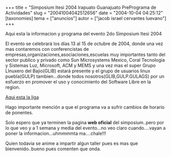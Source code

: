 +++
title = "Simposium Itesi 2004 Irapuato Guanajuato PrePrograma de Actividades"
slug = "20041004042512656"
date = "2004-10-04 04:25:12"
[taxonomies]
tema = ["anuncios"]
autor = ["jacob israel cervantes luevano"]
+++

Aqui esta la informacion y programa del evento 2do Simposium Itesi
2004  
  
El evento se celebrará los días 13 al 15 de octubre de 2004, donde una
vez mas contaremos con conferencistas de
empresas,organizaciones,asociaciones,escuelas muy importantes tanto del
sector publico y privado como Sun Microsystems Mexico, Coral Tecnologia
y Sistemas Luz, Microsoft, ACM y MEMS y una vez mas el super Grupo
LInuxero del Bajio(GLIB) estará presente y el grupo de usuarios linux
puebla(GULP) tambien...donde todos nosotros(GLIB,GULP.GULAGS) por un
esfuerzo en promover el uso y conocimiento del Software Libre en la
region.

<!-- more -->
  
  
[Aqui esta la liga](http://www.expoautotransportebajio.com/jacob)  
  
Hago importante mención a que el programa va a sufrir cambios de horario
de ponentes.  
  
Solo espero que ya terminen la pagina **web oficial** del
simposium..pero por lo que veo y a 1 semana y media del evento...no veo
claro cuando....vayan a poner la informacion...uhmmmmta ma....chale!!!  
  
Quien todavia se anime a impartir algun taller pues es mas que
bienvenido..bueno pues comenten que onda.


